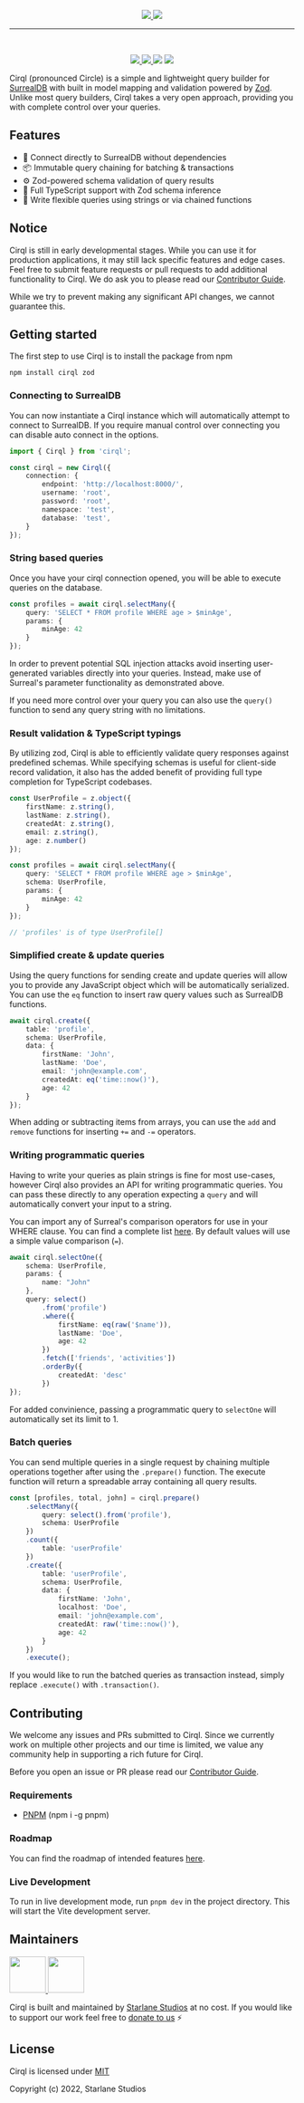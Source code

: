 <br>

<div align="center">
	<a href="#gh-light-mode-only">
		<img src=".github/branding/logo-dark.png">
	</a>
	<a href="#gh-dark-mode-only">
		<img src=".github/branding/logo-light.png">
	</a>
</div>

<hr />

<br>

<p align="center">
  <a href="https://github.com/StarlaneStudios/cirql/blob/master/LICENSE">
    <img src="https://img.shields.io/github/license/StarlaneStudios/cirql"> 
  </a>
  <a href="https://discord.gg/exaQDX2">
  	<img src="https://img.shields.io/discord/414532188722298881">
  </a>
  <img src="https://img.shields.io/bundlephobia/min/cirql">
  <img src="https://img.shields.io/github/contributors/StarlaneStudios/cirql">
</p>

Cirql (pronounced Circle) is a simple and lightweight query builder for [SurrealDB](https://surrealdb.com/) with built in model mapping and validation powered by [Zod](https://github.com/colinhacks/zod). Unlike most query builders, Cirql takes a very open approach, providing you with complete control over your queries.

## Features
- 🔗 Connect directly to SurrealDB without dependencies
- 📦 Immutable query chaining for batching & transactions
- ⚙️ Zod-powered schema validation of query results
- 📝 Full TypeScript support with Zod schema inference
- 💎 Write flexible queries using strings or via chained functions

## Notice
Cirql is still in early developmental stages. While you can use it for production applications, it may still lack specific features and edge cases. Feel free to submit feature requests or pull requests to add additional functionality to Cirql. We do ask you to please read our [Contributor Guide](CONTRIBUTING.md).

While we try to prevent making any significant API changes, we cannot guarantee this.

## Getting started
The first step to use Cirql is to install the package from npm
```
npm install cirql zod
```

### Connecting to SurrealDB
You can now instantiate a Cirql instance which will automatically attempt to connect to SurrealDB. If you require manual control over connecting you can disable auto connect in the options.

```ts
import { Cirql } from 'cirql';

const cirql = new Cirql({
	connection: {
		endpoint: 'http://localhost:8000/',
		username: 'root',
		password: 'root',
		namespace: 'test',
		database: 'test',
	}
});
```

### String based queries
Once you have your cirql connection opened, you will be able to execute queries on the database. 

```ts
const profiles = await cirql.selectMany({ 
	query: 'SELECT * FROM profile WHERE age > $minAge',
	params: {
		minAge: 42
	}
});
```

In order to prevent potential SQL injection attacks avoid inserting user-generated variables directly into your queries. Instead, make use of Surreal's parameter functionality as demonstrated above.

If you need more control over your query you can also use the `query()` function to send any query string with no limitations.

### Result validation & TypeScript typings
By utilizing zod, Cirql is able to efficiently validate query responses against predefined schemas. While specifying schemas is useful for client-side record validation, it also has the added benefit of providing full type completion for TypeScript codebases. 

```ts
const UserProfile = z.object({
	firstName: z.string(),
	lastName: z.string(),
	createdAt: z.string(),
	email: z.string(),
	age: z.number()
});

const profiles = await cirql.selectMany({ 
	query: 'SELECT * FROM profile WHERE age > $minAge',
	schema: UserProfile,
	params: {
		minAge: 42
	}
});

// 'profiles' is of type UserProfile[]
```

### Simplified create & update queries
Using the query functions for sending create and update queries will allow you to provide any JavaScript object which will be automatically serialized. You can use the `eq` function to insert raw query values such as SurrealDB functions.

```ts
await cirql.create({
	table: 'profile',
	schema: UserProfile,
	data: {
		firstName: 'John',
		lastName: 'Doe',
		email: 'john@example.com',
		createdAt: eq('time::now()'),
		age: 42
	}
});
```

When adding or subtracting items from arrays, you can use the `add` and `remove` functions for inserting `+=` and `-=` operators.

### Writing programmatic queries
Having to write your queries as plain strings is fine for most use-cases, however Cirql also provides an API for writing programmatic queries. You can pass these directly to any operation expecting a `query` and will automatically convert your input to a string.

You can import any of Surreal's comparison operators for use in your WHERE clause. You can find a complete list [here](https://github.com/StarlaneStudios/cirql/blob/main/lib/operators.ts). By default values will use a simple value comparison (`=`).

```ts
await cirql.selectOne({
	schema: UserProfile,
	params: {
		name: "John"
	},
	query: select()
		.from('profile')
		.where({
			firstName: eq(raw('$name')),
			lastName: 'Doe',
			age: 42
		})
		.fetch(['friends', 'activities'])
		.orderBy({
			createdAt: 'desc'
		})
});
```

For added convinience, passing a programmatic query to `selectOne` will automatically set its limit to 1.

### Batch queries
You can send multiple queries in a single request by chaining multiple operations together after using the `.prepare()` function. The execute function will return a spreadable array containing all query results.

```ts
const [profiles, total, john] = cirql.prepare()
	.selectMany({ 
		query: select().from('profile'),
		schema: UserProfile
	})
	.count({
		table: 'userProfile'
	})
	.create({
		table: 'userProfile',
		schema: UserProfile,
		data: {
			firstName: 'John',
			localhost: 'Doe',
			email: 'john@example.com',
			createdAt: raw('time::now()'),
			age: 42
		}
	})
	.execute();
```

If you would like to run the batched queries as transaction instead, simply replace `.execute()` with `.transaction()`.

## Contributing
We welcome any issues and PRs submitted to Cirql. Since we currently work on multiple other projects and our time is limited, we value any community help in supporting a rich future for Cirql.

Before you open an issue or PR please read our [Contributor Guide](CONTRIBUTING.md).

### Requirements
- [PNPM](https://pnpm.io/) (npm i -g pnpm)

### Roadmap
You can find the roadmap of intended features [here](ROADMAP.md).

### Live Development
To run in live development mode, run `pnpm dev` in the project directory. This will start the Vite development server.

## Maintainers
<a href="https://starlane.studio#gh-light-mode-only">
  <img src=".github/branding/starlane-dark.png" height="64">
</a>
<a href="https://starlane.studio#gh-dark-mode-only">
  <img src=".github/branding/starlane-light.png" height="64">
</a>

Cirql is built and maintained by <a href="https://starlane.studio/">Starlane Studios</a> at no cost. If you would like to support our work feel free to [donate to us](https://paypal.me/ExodiusStudios) ⚡

## License

Cirql is licensed under [MIT](LICENSE)

Copyright (c) 2022, Starlane Studios
